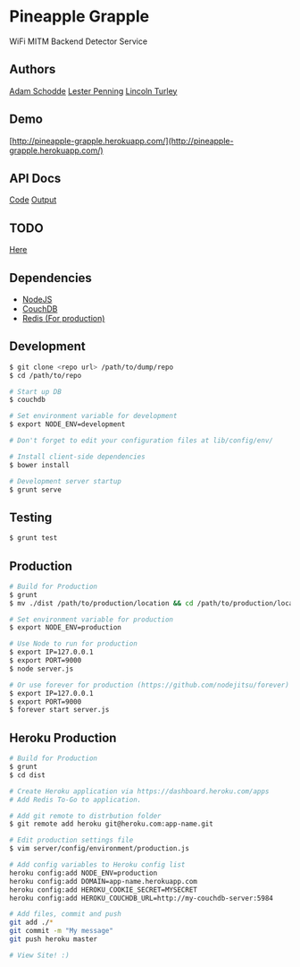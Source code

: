 Pineapple Grapple
============

WiFi MITM Backend Detector Service

Authors
-------
[Adam Schodde](mailto:aaschodd@asu.edu)
[Lester Penning](mailto:Lester.Penning@asu.edu)
[Lincoln Turley](mailto:llturley@asu.edu)

Demo
-----
[http://pineapple-grapple.herokuapp.com/](http://pineapple-grapple.herokuapp.com/)

API Docs
--------
[Code](/client/docs/)
[Output](http://pineapple-grapple.herokuapp.com/docs/)


TODO
-----
[Here](TODO.md)

Dependencies
------------

* [NodeJS](http://nodejs.org/)
* [CouchDB](http://couchdb.apache.org/)
* [Redis (For production)](http://redis.io/)

Development
-----------

```bash
$ git clone <repo url> /path/to/dump/repo
$ cd /path/to/repo

# Start up DB
$ couchdb

# Set environment variable for development
$ export NODE_ENV=development

# Don't forget to edit your configuration files at lib/config/env/

# Install client-side dependencies
$ bower install

# Development server startup
$ grunt serve
```

Testing
------

```bash
$ grunt test
```

Production
----------

```bash
# Build for Production
$ grunt
$ mv ./dist /path/to/production/location && cd /path/to/production/location

# Set environment variable for production
$ export NODE_ENV=production

# Use Node to run for production
$ export IP=127.0.0.1
$ export PORT=9000
$ node server.js

# Or use forever for production (https://github.com/nodejitsu/forever)
$ export IP=127.0.0.1
$ export PORT=9000
$ forever start server.js
```

Heroku Production
----------------

```bash
# Build for Production
$ grunt
$ cd dist

# Create Heroku application via https://dashboard.heroku.com/apps
# Add Redis To-Go to application.

# Add git remote to distrbution folder
$ git remote add heroku git@heroku.com:app-name.git

# Edit production settings file
$ vim server/config/environment/production.js

# Add config variables to Heroku config list
heroku config:add NODE_ENV=production
heroku config:add DOMAIN=app-name.herokuapp.com
heroku config:add HEROKU_COOKIE_SECRET=MYSECRET
heroku config:add HEROKU_COUCHDB_URL=http://my-couchdb-server:5984

# Add files, commit and push
git add ./*
git commit -m "My message"
git push heroku master

# View Site! :)
```